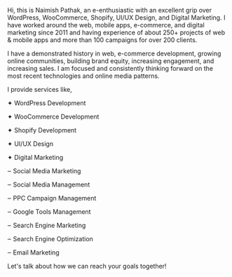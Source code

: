 Hi, this is Naimish Pathak, an e-enthusiastic with an excellent grip over WordPress, WooCommerce, Shopify, UI/UX Design, and Digital Marketing. I have worked around the web, mobile apps, e-commerce, and digital marketing since 2011 and having experience of about 250+ projects of web & mobile apps and more than 100 campaigns for over 200 clients.

I have a demonstrated history in web, e-commerce development, growing online communities, building brand equity, increasing engagement, and increasing sales. I am focused and consistently thinking forward on the most recent technologies and online media patterns.

I provide services like, 

✦ WordPress Development

✦ WooCommerce Development

✦ Shopify Development

✦ UI/UX Design

✦ Digital Marketing

‒ Social Media Marketing

‒ Social Media Management

‒ PPC Campaign Management

‒ Google Tools Management

‒ Search Engine Marketing

‒ Search Engine Optimization 

‒ Email Marketing

Let's talk about how we can reach your goals together!

<!---
theplusdigital/theplusdigital is a ✨ special ✨ repository because its `README.md` (this file) appears on your GitHub profile.
You can click the Preview link to take a look at your changes.
--->
